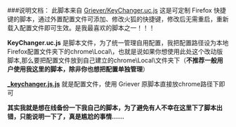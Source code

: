 ###说明文档：
此脚本来自 [Griever/KeyChanger.uc.js](https://github.com/Griever/userChromeJS/blob/master/KeyChanger/KeyChanger.uc.js)
这是可定制 Firefox 快捷键的脚本，通过外置配置文件可添加、修改火狐的快捷键，修改后无需重启，重新载入配置文件即可生效。是我最喜欢的脚本之一！！！


**KeyChanger.uc.js** 是脚本文件，为了统一管理自用配置，我把配置路径设为本地Firefox配置文件夹下的chrome\Local\，也就是说如果你想使用此处这个改动版脚本,那么要把配置文件放到自己建立的chrome\Local\文件夹下（**不推荐一般用户使用我这里的脚本，除非你也想把配置单独管理**）

**[_keychanger.js.js](https://github.com/defpt/userChromeJs/blob/master/KeyChanger/_keychanger.js)** 就是配置文件，使用 Griever 原脚本直接放chrome路径下即可

**其实我就是想在线备份一下我自己的脚本，为了避免有人不幸在这里下了脚本出错，只能说明一下了，真是尴尬的事情……**

